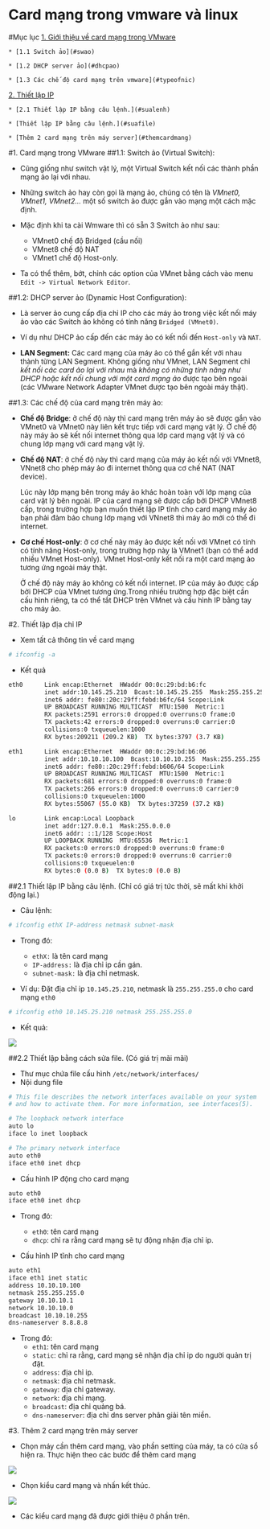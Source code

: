 # Card mạng trong vmware và linux

#Mục lục
[1. Giới thiệu về card mạng trong VMware](#cardmang)

	* [1.1 Switch ảo](#swao)
	
	* [1.2 DHCP server ảo](#dhcpao)
	
	* [1.3 Các chế độ card mạng trên vmware](#typeofnic)
	
[2. Thiết lập IP ](#ip)

	* [2.1 Thiết lập IP bằng câu lệnh.](#sualenh)
	
	* [Thiết lập IP bằng câu lệnh.](#suafile)
	
	* [Thêm 2 card mạng trên máy server](#themcardmang)
	

<a name="cardmang"></a>
#1. Card mạng trong VMware
<a name="swao"></a>
##1.1: Switch ảo (Virtual Switch):
* Cũng giống như switch vật lý, một Virtual Switch kết nối các thành phần mạng ảo lại với nhau.

* Những  switch ảo hay còn gọi là mạng ảo, chúng có tên là *VMnet0, VMnet1, VMnet2…* một số switch ảo được gắn vào mạng một cách mặc định.

* Mặc định khi ta cài Wmware thì có sẵn 3 Switch ảo như sau: 
	* VMnet0 chế độ Bridged (cầu nối)
	* VMnet8 chế độ NAT
	* VMnet1 chế độ Host-only.

* Ta có thể thêm, bớt, chỉnh các option của VMnet bằng cách vào menu `Edit -> Virtual Network Editor`.

<a name="dhcpao"></a>
##1.2: DHCP server ảo (Dynamic Host Configuration):
* Là  server ảo cung cấp địa chỉ IP cho các máy ảo trong việc kết nối máy ảo vào các Switch ảo không có tính năng `Bridged (VMnet0)`.

* Ví dụ như DHCP ảo cấp đến các máy ảo có kết nối đến `Host-only` và `NAT`.

* **LAN Segment:** Các card mạng của máy ảo có thể gắn kết với nhau thành từng LAN Segment. Không giống như VMnet, LAN Segment chỉ *kết nối các card ảo lại với nhau* mà *không có những tính năng như DHCP hoặc kết nối chung với một card mạng ảo* được tạo bên ngoài (các VMware Network Adapter VMnet được tạo bên ngoài máy thật).

<a name="typeofnic"></a>
##1.3: Các chế độ của card mạng trên máy ảo:

* **Chế độ Bridge**: ở chế độ này thì card mạng trên máy ảo sẽ được gắn vào VMnet0 và VMnet0 này liên kết trực tiếp với card mạng vật lý. Ở chế độ này máy ảo sẽ kết nối internet thông qua lớp card mạng vật lý và có chung lớp mạng với card mạng vật lý.

* **Chế độ NAT**: ở chế độ này thì card mạng của máy ảo kết nối với VMnet8, VNnet8 cho phép máy ảo đi internet thông qua cơ chế NAT (NAT device).

	Lúc này lớp mạng bên trong máy ảo khác hoàn toàn với lớp mạng của card vật lý bên ngoài. IP của card mạng sẽ được cấp bởi DHCP VMnet8 cấp, trong trường hợp bạn muốn thiết lập IP tĩnh cho card mạng máy ảo bạn phải đảm bảo chung lớp mạng với VNnet8 thì máy ảo mới có thể đi internet.

* **Cơ chế Host-only**: ở cơ chế này máy ảo được kết nối với VMnet có tính có tính năng Host-only, trong trường hợp này là VMnet1 (bạn có thể add nhiều VMnet Host-only). VMnet Host-only kết nối ra một card mạng ảo tương ứng ngoài máy thật.

	Ở chế độ này máy ảo không có kết nối internet. IP của máy ảo được cấp bởi DHCP của VMnet tương ứng.Trong nhiều trường hợp đặc biệt cần cấu hình riêng, ta có thể tắt DHCP trên VMnet và cấu hình IP bằng tay cho máy ảo.

<a name="ip"></a>
#2. Thiết lập địa chỉ IP
* Xem tất cả thông tin về card mạng
```sh
# ifconfig -a
```
* Kết quả
```sh
eth0      Link encap:Ethernet  HWaddr 00:0c:29:bd:b6:fc  
          inet addr:10.145.25.210  Bcast:10.145.25.255  Mask:255.255.255.0
          inet6 addr: fe80::20c:29ff:febd:b6fc/64 Scope:Link
          UP BROADCAST RUNNING MULTICAST  MTU:1500  Metric:1
          RX packets:2591 errors:0 dropped:0 overruns:0 frame:0
          TX packets:42 errors:0 dropped:0 overruns:0 carrier:0
          collisions:0 txqueuelen:1000 
          RX bytes:209211 (209.2 KB)  TX bytes:3797 (3.7 KB)

eth1      Link encap:Ethernet  HWaddr 00:0c:29:bd:b6:06  
          inet addr:10.10.10.100  Bcast:10.10.10.255  Mask:255.255.255.0
          inet6 addr: fe80::20c:29ff:febd:b606/64 Scope:Link
          UP BROADCAST RUNNING MULTICAST  MTU:1500  Metric:1
          RX packets:681 errors:0 dropped:0 overruns:0 frame:0
          TX packets:266 errors:0 dropped:0 overruns:0 carrier:0
          collisions:0 txqueuelen:1000 
          RX bytes:55067 (55.0 KB)  TX bytes:37259 (37.2 KB)

lo        Link encap:Local Loopback  
          inet addr:127.0.0.1  Mask:255.0.0.0
          inet6 addr: ::1/128 Scope:Host
          UP LOOPBACK RUNNING  MTU:65536  Metric:1
          RX packets:0 errors:0 dropped:0 overruns:0 frame:0
          TX packets:0 errors:0 dropped:0 overruns:0 carrier:0
          collisions:0 txqueuelen:0 
          RX bytes:0 (0.0 B)  TX bytes:0 (0.0 B)

```

<a name="sualenh"> </a>
##2.1 Thiết lập IP bằng câu lệnh. (Chỉ có giá trị tức thời, sẽ mất khi khởi động lại.)
* Câu lệnh: 
```sh
# ifconfig ethX IP-address netmask subnet-mask
```
* Trong đó:
	* `ethX:` là tên card mạng
	* `IP-address:` là địa chỉ ip cần gán.
	* `subnet-mask:` là địa chỉ netmask.

* Ví dụ: Đặt địa chỉ ip `10.145.25.210`, netmask là `255.255.255.0` cho card mạng `eth0`
```sh
# ifconfig eth0 10.145.25.210 netmask 255.255.255.0
```
* Kết quả:

![](http://i.imgur.com/MvNQjIp.png)

<a name ="suafile"></a>
##2.2 Thiết lập bằng cách sửa file. (Có giá trị mãi mãi)
* Thư mục chứa file cấu hình `/etc/network/interfaces/`
* Nội dung file

```sh
# This file describes the network interfaces available on your system
# and how to activate them. For more information, see interfaces(5).

# The loopback network interface
auto lo
iface lo inet loopback

# The primary network interface
auto eth0
iface eth0 inet dhcp
```
* Cấu hình IP động cho card mạng
```sh
auto eth0
iface eth0 inet dhcp
```
* Trong đó: 
	* `eth0`: tên card mạng
	* `dhcp`: chỉ ra rằng card mạng sẽ tự động nhận địa chỉ ip.
	
* Cấu hình IP tĩnh cho card mạng
```sh
auto eth1
iface eth1 inet static
address 10.10.10.100
netmask 255.255.255.0
gateway 10.10.10.1
network 10.10.10.0
broadcast 10.10.10.255
dns-nameserver 8.8.8.8
```
* Trong đó:
	* `eth1`: tên card mạng
	* `static`: chỉ ra rằng, card mạng sẽ nhận địa chỉ ip do người quản trị đặt.
	* `address`: địa chỉ ip.
	* `netmask`: địa chỉ netmask.
	* `gateway`: địa chỉ gateway.
	* `network`: địa chỉ mạng.
	* `broadcast`: địa chỉ quảng bá.
	* `dns-nameserver`: địa chỉ dns server phân giải tên miền.
	
<a name="themcardmang"></a>
#3. Thêm 2 card mạng trên máy server
* Chọn máy cần thêm card mạng, vào phần setting của máy, ta có cửa sổ hiện ra.
Thực hiện theo các bước để thêm card mạng

![](http://i.imgur.com/oSqSzTO.png)

* Chọn kiểu card mạng và nhấn kết thúc.

![](http://i.imgur.com/Ol8Htcq.png)

* Các kiểu card mạng đã được giới thiệu ở phần trên.
